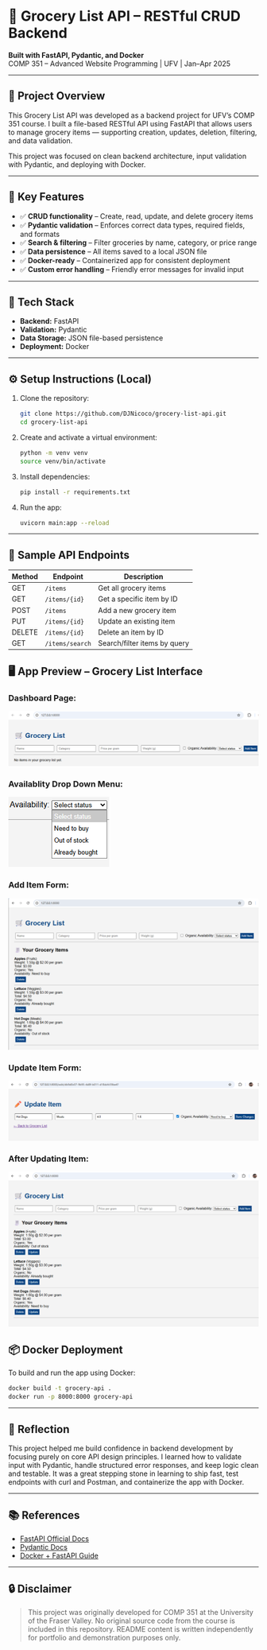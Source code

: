 # 🛒 Grocery List API – RESTful CRUD Backend

**Built with FastAPI, Pydantic, and Docker**  
COMP 351 – Advanced Website Programming | UFV | Jan–Apr 2025

---

## 📌 Project Overview

This Grocery List API was developed as a backend project for UFV’s COMP 351 course. I built a file-based RESTful API using FastAPI that allows users to manage grocery items — supporting creation, updates, deletion, filtering, and data validation.

This project was focused on clean backend architecture, input validation with Pydantic, and deploying with Docker.

---

## 🚀 Key Features

- ✅ **CRUD functionality** – Create, read, update, and delete grocery items  
- ✅ **Pydantic validation** – Enforces correct data types, required fields, and formats  
- ✅ **Search & filtering** – Filter groceries by name, category, or price range  
- ✅ **Data persistence** – All items saved to a local JSON file  
- ✅ **Docker-ready** – Containerized app for consistent deployment  
- ✅ **Custom error handling** – Friendly error messages for invalid input

---

## 🔧 Tech Stack

- **Backend:** FastAPI  
- **Validation:** Pydantic  
- **Data Storage:** JSON file-based persistence  
- **Deployment:** Docker

---

## ⚙️ Setup Instructions (Local)

1. Clone the repository:
   ```bash
   git clone https://github.com/DJNicoco/grocery-list-api.git
   cd grocery-list-api
   ```

2. Create and activate a virtual environment:
   ```bash
   python -m venv venv
   source venv/bin/activate
   ```

3. Install dependencies:
   ```bash
   pip install -r requirements.txt
   ```

4. Run the app:
   ```bash
   uvicorn main:app --reload
   ```

---

## 🧪 Sample API Endpoints

| Method | Endpoint         | Description                   |
|--------|------------------|-------------------------------|
| GET    | `/items`         | Get all grocery items         |
| GET    | `/items/{id}`    | Get a specific item by ID     |
| POST   | `/items`         | Add a new grocery item        |
| PUT    | `/items/{id}`    | Update an existing item       |
| DELETE | `/items/{id}`    | Delete an item by ID          |
| GET    | `/items/search`  | Search/filter items by query  |



## 🖥️ App Preview – Grocery List Interface

### Dashboard Page:

![alt text](<Grocery List Dashboard.png>)

### Availablity Drop Down Menu:

![alt text](<Availability Drop Down Menu.png>)

### Add Item Form:

![alt text](<Added Items.png>)

### Update Item Form:

![alt text](<Updating Item.png>)

### After Updating Item:

![alt text](<After Updating Item.png>)

## 📦 Docker Deployment

To build and run the app using Docker:

```bash
docker build -t grocery-api .
docker run -p 8000:8000 grocery-api
```

---

## 💬 Reflection

This project helped me build confidence in backend development by focusing purely on core API design principles. I learned how to validate input with Pydantic, handle structured error responses, and keep logic clean and testable. 
It was a great stepping stone in learning to ship fast, test endpoints with curl and Postman, and containerize the app with Docker. 

---

## 📚 References

- [FastAPI Official Docs](https://fastapi.tiangolo.com/)
- [Pydantic Docs](https://docs.pydantic.dev/)
- [Docker + FastAPI Guide](https://fastapi.tiangolo.com/deployment/docker/)

---

## 🔒 Disclaimer

> This project was originally developed for COMP 351 at the University of the Fraser Valley. No original source code from the course is included in this repository. README content is written independently for portfolio and demonstration purposes only.
